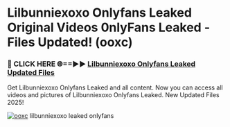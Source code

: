 # Lilbunniexoxo Onlyfans Leaked Original Videos 0nlyFans Leaked - Files Updated! (ooxc)

<h3>🔴 CLICK HERE 🌐==►► <a href="https://hetstrat.blog/NMqPAm" rel="nofollow">Lilbunniexoxo Onlyfans Leaked Updated Files</a></h3>

Get Lilbunniexoxo Onlyfans Leaked and all content. Now you can access all videos and pictures of Lilbunniexoxo Onlyfans Leaked. New Updated Files 2025!

[![ooxc](https://i.imgur.com/K7sEzmb.gif)](https://hetstrat.blog/NMqPAm)
lilbunniexoxo leaked onlyfans